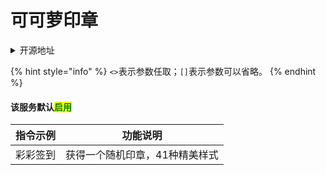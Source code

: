 # 可可萝印章

<details>

<summary>开源地址</summary>

Hoshino原生功能

</details>

{% hint style="info" %}
`<>`表示参数任取；`[]`表示参数可以省略。
{% endhint %}

#### 该服务默认<mark style="color:green;">启用</mark>

| 指令示例 | 功能说明             |
| ---- | ---------------- |
| 彩彩签到 | 获得一个随机印章，41种精美样式 |
